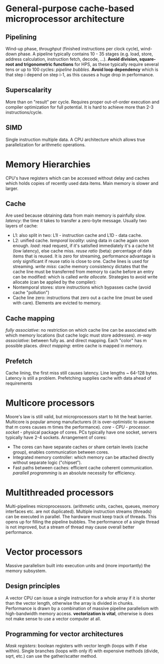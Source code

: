 # General-purpose cache-based microprocessor architecture
## Pipelining
Wind-up phase, *throughput* (finished instructions per clock cycle), wind-down phase.
A pipeline typically contains 10 - 35 stages (e.g. load, store, address calculation, instruction fetch, decode, ...).
**Avoid division, square-root and trigonometric functions** for HPS, as these typically require several tens or up to 100 cycles: *pipeline bubbles*.
**Avoid loop dependency** which is that step i depend on step i-1, as this causes a huge drop in performance.
## Superscalarity
More than on "result" per cycle. Requires proper out-of-order execution and compiler optimization for full potential. It is hard to achieve more than 2-3 instructions/cycle.
## SIMD
Single instruction multiple data. A CPU architecture which allows true parallelization for arithmetic operations.
# Memory Hierarchies
CPU's have registers which can be accessed without delay and caches which holds copies of recently used data items. Main memory is slower and larger.
## Cache
Are used because obtaining data from main memory is painfully slow.
*latency*: the time it takes to transfer a zero-byte message.
Usually two layers of cache:
* L1: also split in two: L1I - instruction cache and L1D - data cache.
* L2: unified cache.
*temporal locality*: using data in cache again soon enough.
*load*: read request, if it's satisfied immediately it's a cache hit (low latency), else cache miss.
*reuse ratio* (beta): percentage of data items that is reused. It is zero for streaming, performance advantage is only significant if reuse ratio is close to one.
Cache lines is used for streaming.
*write miss*: cache memory consistency dictates that the cache line must be transferred from memory to cache before an entry can be modified: which is called *write allocate*. Strategies to avoid write allocate (can be applied by the compiler):
* Nontemporal stores: store instructions which bypasses cache (avoid cache "pollution")
* Cache line zero: instructions that zero out a cache line (must be used with care). Elements are evicted to memory.
## Cache mapping
*fully associative*: no restriction on which cache line can be associated with which memory locations (but cache logic must store addresses).
*m-way associative*: between fully as. and direct mapping. Each "color" has m possible places.
*direct mapping*: entire cache is mapped in memory.
## Prefetch
Cache lining, the first miss still causes latency. Line lengths ~ 64-128 bytes. Latency is still a problem. Prefetching supplies cache with data ahead of requirements
# Multicore processors
Moore's law is still valid, but microprocessors start to hit the heat barrier. Multicore is popular among manufacturers (it is over-optimistic to assume that m cores causes m times the performance). *core* - *CPU* - *processor*. *socket* - physical package of cores. PCs typically have one socket, servers typically have 2-4 sockets.
Arrangement of cores:
* The cores can have separate caches or share certain levels (cache group), enables communication between cores.
* Integrated memory controller: which memory can be attached directly without separate logic ("chipset").
* Fast paths between caches: efficient cache coherent communication.
*parallell programming* is an absolute necessity for efficiency.
# Multithreaded processors
Multi-pipelines microprocessors. (arithmetic units, caches, queues, memory interfaces etc. are not duplicated). Multiple instruction streams (threads) can be executed in parallel. The hardware must keep track of threads. This opens up for filling the pipeline bubbles. The performance of a single thread is not improved, but a stream of thread may cause overall better performance.
# Vector processors
Massive parallelism built into execution units and (more importantly) the memory subsystem.
## Design principles
A vector CPU can issue a single instruction for a whole array if it is shorter than the vector length, otherwise the array is divided in chunks. Performance is drawn by a combination of massive pipeline parallelism with high-bandwidth memory access. **vectorization is vital**, otherwise is does not make sense to use a vector computer at all.
## Programming for vector architectures
*Mask registers*: boolean registers with vector length (loops with if else within).
Single branches (loops with only if) with expensive methods (divide, sqrt, etc.) can use the gather/scatter method.
